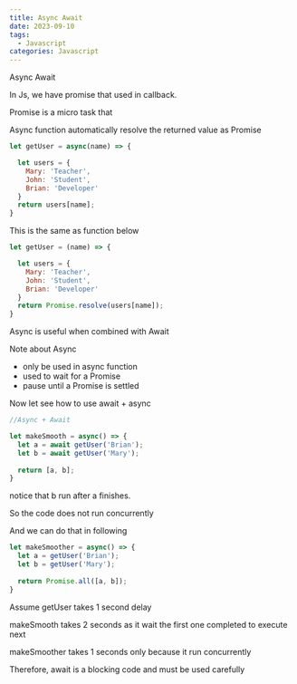 ```yaml
---
title: Async Await
date: 2023-09-10
tags:
  - Javascript
categories: Javascript
---
```

Async Await


In Js, we have promise that used in callback.

Promise is a micro task that



Async function automatically resolve the returned value as Promise


```js
let getUser = async(name) => {

  let users = {
    Mary: 'Teacher',
    John: 'Student',
    Brian: 'Developer'
  }
  return users[name];
}
```

This is the same as function below

```js
let getUser = (name) => {

  let users = {
    Mary: 'Teacher',
    John: 'Student',
    Brian: 'Developer'
  }
  return Promise.resolve(users[name]);
}

```
Async is useful when combined with Await

Note about Async

- only be used in async function
- used to wait for a Promise
- pause until a Promise is settled


Now let see how to use await + async

```js
//Async + Await

let makeSmooth = async() => {
  let a = await getUser('Brian');
  let b = await getUser('Mary');
  
  return [a, b];
}

```
notice that b run after a finishes.

So the code does not run concurrently

And we can do that in following

```js
let makeSmoother = async() => {
  let a = getUser('Brian');
  let b = getUser('Mary');
  
  return Promise.all([a, b]);
}

```

Assume getUser takes 1 second delay

makeSmooth takes 2 seconds as it wait the first one completed to execute next

makeSmoother takes 1 seconds only because it run concurrently

Therefore, await is a blocking code and must be used carefully











